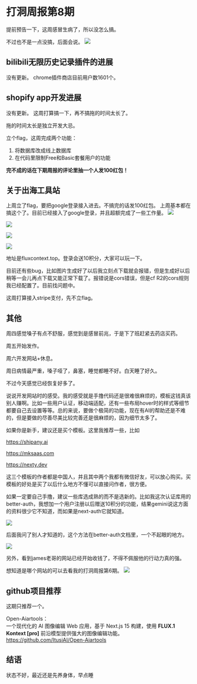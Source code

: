 # 打洞周报第8期
提前预告一下，这周感冒生病了，所以没怎么搞。

不过也不是一点没搞，后面会说。
![](https://cdn.mundane.ink/202505262256167.png)

## bilibili无限历史记录插件的进展
没有更新。
chrome插件商店目前用户数1601个。

## shopify app开发进展
没有更新。
这周打算搞一下，再不搞拖的时间太长了。

拖的时间太长是独立开发大忌。

立个flag，这周完成两个功能：

1. 将数据库改成线上数据库
2. 在代码里限制Free和Basic套餐用户的功能

**完不成的话在下期周报的评论里抽一个人发100红包！**

## 关于出海工具站
上周立了flag，要把google登录接入进去。不搞完的话发100红包。
上周基本都在搞这个了。目前已经接入了google登录，并且超额完成了一些工作量。
![](https://cdn.mundane.ink/202507072118532.jpg)

![](https://cdn.mundane.ink/202507072119322.jpg)

![](https://cdn.mundane.ink/202507072120445.jpg)

![](https://cdn.mundane.ink/202507072120931.jpg)

地址是fluxcontext.top。登录会送10积分，大家可以玩一下。

目前还有些bug，比如图片生成好了以后我立刻点下载就会报错，但是生成好以后稍等一会儿再点下载又能正常下载了。报错说是cors错误，但是cf R2的cors规则我已经配置了。目前找问题中。

这周打算接入stripe支付，先不立flag。


## 其他

周四感觉嗓子有点不舒服，感觉到是感冒前兆，于是下了班赶紧去药店买药。

周五开始发作。

周六开发网站+休息。

周日病情最严重，嗓子哑了，鼻塞，睡觉都睡不好。白天睡了好久。

不过今天感觉已经恢复好多了。

说说开发网站时的感受。我的感受就是手撸代码还是很难很麻烦的，模板这钱真该别人赚啊。比如一些用户认证，移动端适配，还有一些布局hover时的样式等细节都要自己去设置等等。总的来说，要做个极简的功能，现在有AI的帮助还是不难的，但是要做的尽善尽美比较完善还是很麻烦的，因为细节太多了。

如果你是新手，建议还是买个模板。这里我推荐一些，比如

https://shipany.ai

https://mksaas.com

https://nexty.dev

这三个模板的作者都是中国人，并且其中两个我都有微信好友，可以放心购买。买模板的好处是买了以后什么地方不懂可以直接问作者，很方便。

如果一定要自己手撸，建议一些库选成熟的而不是选新的。比如我这次认证库用的better-auth，我想加一个用户注册以后赠送10积分的功能，结果gemini说这方面的资料很少它不知道，而如果是next-auth它就知道。

![](https://cdn.mundane.ink/202507072140128.png)

后面我问了别人才知道的，这个方法在better-auth文档里，一个不起眼的地方。

![](https://cdn.mundane.ink/202507072142059.jpg)

另外，看到james老哥的网站已经开始收钱了，不得不佩服他的行动力真的强。

想知道是哪个网站的可以去看我的打洞周报第6期。
![](https://cdn.mundane.ink/202507072211500.jpg)

## github项目推荐
这期只推荐一个。

Open-Aiartools：  
一个现代化的 AI 图像编辑 Web 应用，基于 Next.js 15 构建，使用 **FLUX.1 Kontext [pro]** 前沿模型提供强大的图像编辑功能。
https://github.com/ItusiAI/Open-Aiartools


## 结语
状态不好，最近还是先养身体，早点睡
